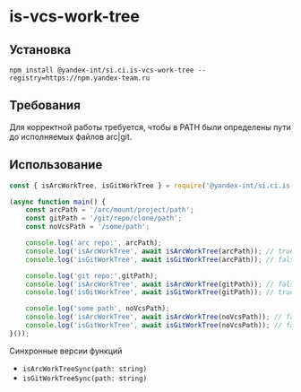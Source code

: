 # is-vcs-work-tree

## Установка

```console
npm install @yandex-int/si.ci.is-vcs-work-tree --registry=https://npm.yandex-team.ru
```

## Требования

Для корректной работы требуется, чтобы в PATH были определены пути до исполняемых файлов arc|git.

## Использование

```js
const { isArcWorkTree, isGitWorkTree } = require('@yandex-int/si.ci.is-vcs-work-tree');

(async function main() {
    const arcPath = '/arc/mount/project/path';
    const gitPath = '/git/repo/clone/path';
    const noVcsPath = '/some/path';

    console.log('arc repo:', arcPath);
    console.log('isArcWorkTree', await isArcWorkTree(arcPath)); // true
    console.log('isGitWorkTree', await isGitWorkTree(arcPath)); // false

    console.log('git repo:',gitPath);
    console.log('isArcWorkTree', await isArcWorkTree(gitPath)); // false
    console.log('isGitWorkTree', await isGitWorkTree(gitPath)); // true

    console.log('some path', noVcsPath);
    console.log('isArcWorkTree', await isArcWorkTree(noVcsPath)); // false
    console.log('isGitWorkTree', await isGitWorkTree(noVcsPath)); // false
}());
```

Синхронные версии функций

* `isArcWorkTreeSync(path: string)`
* `isGitWorkTreeSync(path: string)`
